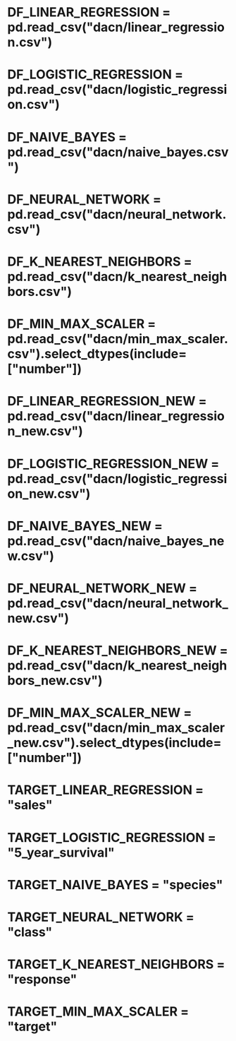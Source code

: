 # DF_LINEAR_REGRESSION = pd.read_csv("dacn/linear_regression.csv")
# DF_LOGISTIC_REGRESSION = pd.read_csv("dacn/logistic_regression.csv")
# DF_NAIVE_BAYES = pd.read_csv("dacn/naive_bayes.csv")
# DF_NEURAL_NETWORK = pd.read_csv("dacn/neural_network.csv")
# DF_K_NEAREST_NEIGHBORS = pd.read_csv("dacn/k_nearest_neighbors.csv")
# DF_MIN_MAX_SCALER = pd.read_csv("dacn/min_max_scaler.csv").select_dtypes(include=["number"])

# DF_LINEAR_REGRESSION_NEW = pd.read_csv("dacn/linear_regression_new.csv")
# DF_LOGISTIC_REGRESSION_NEW = pd.read_csv("dacn/logistic_regression_new.csv")
# DF_NAIVE_BAYES_NEW = pd.read_csv("dacn/naive_bayes_new.csv")
# DF_NEURAL_NETWORK_NEW = pd.read_csv("dacn/neural_network_new.csv")
# DF_K_NEAREST_NEIGHBORS_NEW = pd.read_csv("dacn/k_nearest_neighbors_new.csv")
# DF_MIN_MAX_SCALER_NEW = pd.read_csv("dacn/min_max_scaler_new.csv").select_dtypes(include=["number"])

# TARGET_LINEAR_REGRESSION = "sales"
# TARGET_LOGISTIC_REGRESSION = "5_year_survival"
# TARGET_NAIVE_BAYES = "species"
# TARGET_NEURAL_NETWORK = "class"
# TARGET_K_NEAREST_NEIGHBORS = "response"
# TARGET_MIN_MAX_SCALER = "target"
            